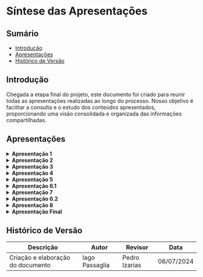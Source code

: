 # Síntese das Apresentações

## Sumário
- [Introdução](#introdução)
- [Apresentações](#apresentações)
- [Histórico de Versão](#histórico-de-versão)

## Introdução
Chegada a etapa final do projeto, este documento foi criado para reunir todas as apresentações realizadas ao longo do processo. Nosso objetivo é facilitar a consulta e o estudo dos conteúdos apresentados, proporcionando uma visão consolidada e organizada das informações compartilhadas.

## Apresentações

<details>

<summary size="20"><b> Apresentação 1 </b></summary>

**Vídeo 1: Apresentação 1**

<iframe width="1280" height="720" src="https://www.youtube.com/embed/3o5_myfI2X4" title="IHC - guardiões da saúde, reunião (07/04/2024)" frameborder="0" allow="accelerometer; autoplay; clipboard-write; encrypted-media; gyroscope; picture-in-picture; web-share" referrerpolicy="strict-origin-when-cross-origin" allowfullscreen></iframe>

Fonte: [Bruno Araujo](https://www.youtube.com/watch?v=3o5_myfI2X4)

**Tabela 1: Participantes**

| Participante |
|----------------|
| Breno Alexandre  |
| Bruno Araujo  |
| Iago Passaglia |
| Larissa Stéfane |
| Luana Medeiros |
| Pedro Izarias |

</details>


<details>

<summary size="20"><b> Apresentação 2 </b></summary>


**Vídeo 2: Apresentação 2**

<iframe width="1280" height="720" src="https://www.youtube.com/embed/yA5WSMVG1vs" title="Entrega2" frameborder="0" allow="accelerometer; autoplay; clipboard-write; encrypted-media; gyroscope; picture-in-picture; web-share" referrerpolicy="strict-origin-when-cross-origin" allowfullscreen></iframe>
<br>

Fonte: [Bruno Araujo](https://www.youtube.com/watch?v=yA5WSMVG1vs)

**Tabela 2: Participantes**


| Participante |
|----------------|
| Breno Alexandre  |
| Bruno Araujo  |
| Iago Passaglia |
| Larissa Stéfane |
| Luana Medeiros |
| Pedro Izarias |

</details>


<details>

<summary size="20"><b> Apresentação 3 </b></summary>


**Vídeo 3: Apresentação 3**

<iframe width="1280" height="720" src="https://www.youtube.com/embed/X9Jlr7RH0as" title="IHC /Grupo 2/SIGAA - Apresentação 3/Análise de Requisitos" frameborder="0" allow="accelerometer; autoplay; clipboard-write; encrypted-media; gyroscope; picture-in-picture; web-share" referrerpolicy="strict-origin-when-cross-origin" allowfullscreen></iframe>
<br>

Fonte: [Breno Alexandre](https://www.youtube.com/embed/X9Jlr7RH0as)

**Tabela 3: Participantes**


| Participante |
|----------------|
| Breno Alexandre  |
| Bruno Araujo  |
| Iago Passaglia |
| Larissa Stéfane |
| Luana Medeiros |
| Pedro Izarias |

</details>

<details>

<summary size="20"><b> Apresentação 4 </b></summary>


**Vídeo 4: Apresentação 4**

<iframe width="1280" height="720" src="https://www.youtube.com/embed/qwyXyeaKul8" title="Entrega 4 - SIGAA (Grupo 2) IHC" frameborder="0" allow="accelerometer; autoplay; clipboard-write; encrypted-media; gyroscope; picture-in-picture; web-share" referrerpolicy="strict-origin-when-cross-origin" allowfullscreen></iframe>
<br>

Fonte: [Iago Passaglia](https://www.youtube.com/watch?v=qwyXyeaKul8)


**Tabela 4: Participantes**


| Participante |
|----------------|
| Bruno Araujo  |
| Iago Passaglia |
| Larissa Stéfane |
| Luana Medeiros |
| Pedro Izarias |

</details>

<details>

<summary size="20"><b> Apresentação 5 </b></summary>


**Vídeo 5: Apresentação 5**

<iframe width="1280" height="720" src="https://www.youtube.com/embed/Bnvix3p7I00" title="Entrega 5 - IHC Grupo 2" frameborder="0" allow="accelerometer; autoplay; clipboard-write; encrypted-media; gyroscope; picture-in-picture; web-share" referrerpolicy="strict-origin-when-cross-origin" allowfullscreen></iframe>
<br>

Fonte: [Iago Passaglia](https://www.youtube.com/embed/Bnvix3p7I00)


**Tabela 5: Participantes**


| Participante |
|----------------|
| Breno Alexandre  |
| Bruno Araujo  |
| Iago Passaglia |
| Larissa Stéfane |
| Pedro Izarias |

</details>

<details>

<summary size="20"><b> Apresentação 6.1 </b></summary>


**Vídeo 6.1: Apresentação 6.1**

<iframe width="1280" height="720" src="https://www.youtube.com/embed/WdTnRNad9YQ" title="Entrega 6.1 - IHC Grupo 2" frameborder="0" allow="accelerometer; autoplay; clipboard-write; encrypted-media; gyroscope; picture-in-picture; web-share" referrerpolicy="strict-origin-when-cross-origin" allowfullscreen></iframe>
<br>

Fonte: [Iago Passaglia](https://www.youtube.com/embed/WdTnRNad9YQ)


**Tabela 6: Participantes**


| Participante |
|----------------|
| Breno Alexandre  |
| Bruno Araujo  |
| Iago Passaglia |
| Larissa Stéfane |
| Luana Medeiros |
| Pedro Izarias |

</details>

<details>

<summary size="20"><b> Apresentação 7 </b></summary>


**Vídeo 7: Apresentação 7**

<iframe width="1280" height="720" src="https://www.youtube.com/embed/Nhzn0LmtBSg" title="Entrega 7 - IHC - Grupo 2" frameborder="0" allow="accelerometer; autoplay; clipboard-write; encrypted-media; gyroscope; picture-in-picture; web-share" referrerpolicy="strict-origin-when-cross-origin" allowfullscreen></iframe>
<br>

Fonte: [Iago Passaglia](https://www.youtube.com/embed/Nhzn0LmtBSg)


**Tabela 7: Participantes**


| Participante |
|----------------|
| Breno Alexandre  |
| Bruno Araujo  |
| Iago Passaglia |
| Larissa Stéfane |
| Luana Medeiros |
| Pedro Izarias |

</details>

<details>

<summary size="20"><b> Apresentação 6.2 </b></summary>


**Vídeo 8: Apresentação 6.2**

<iframe width="1383" height="485" src="https://www.youtube.com/embed/O6hdGPQHiFc" title="Verificação Grupo 2 - Interação Humano Computador" frameborder="0" allow="accelerometer; autoplay; clipboard-write; encrypted-media; gyroscope; picture-in-picture; web-share" referrerpolicy="strict-origin-when-cross-origin" allowfullscreen></iframe>
<br>

Fonte: [Luana Medeiros](https://youtu.be/O6hdGPQHiFc)

**Tabela 8: Participantes**


| Participante |
|----------------|
| Bruno Araujo  |
| Iago Passaglia |
| Luana Medeiros |
| Pedro Izarias |

</details>

<details>

<summary size="20"><b> Apresentação 8 </b></summary>

**Vídeo 9: Apresentação 8**

<iframe width="1383" height="628" src="https://www.youtube.com/embed/0qwj1Z5Y-Bs" title="Entrega 8 - Protótipo de alta fidelidade - Grupo 2" frameborder="0" allow="accelerometer; autoplay; clipboard-write; encrypted-media; gyroscope; picture-in-picture; web-share" referrerpolicy="strict-origin-when-cross-origin" allowfullscreen></iframe>
<br>

Fonte: [Iago Passaglia](https://youtu.be/0qwj1Z5Y-Bs)

**Tabela 9: Participantes**


| Participante |
|----------------|
| Bruno Araujo  |
| Iago Passaglia |
| Pedro Izarias |

</details>

<details>

<summary size="20"><b> Apresentação Final </b></summary>


**Vídeo 10: Apresentação Final**


<iframe width="1120" height="630" src="https://www.youtube.com/embed/AntrZQX_1j4" title="Apresentação Final - Grupo 2 IHC - SIGAA" frameborder="0" allow="accelerometer; autoplay; clipboard-write; encrypted-media; gyroscope; picture-in-picture; web-share" referrerpolicy="strict-origin-when-cross-origin" allowfullscreen></iframe>

<br>

Fonte: []()


**Tabela 10: Participantes**


| Participante |
|----------------|
| Breno Alexandre  |
| Bruno Araujo  |
| Iago Passaglia |
| Larissa Stéfane |
| Luana Medeiros |
| Pedro Izarias |

</details>

## Histórico de Versão

| Descrição                    | Autor | Revisor | Data       |
|------------------------------|-------|---------|------------|
| Criação e elaboração do documento | Iago Passaglia | Pedro Izarias | 06/07/2024 |
